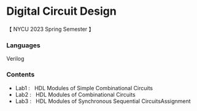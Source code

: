 # Digital Circuit Design
【 NYCU 2023 Spring Semester 】
### Languages
Verilog

### Contents
- Lab1 : $~$ HDL Modules of Simple Combinational Circuits
- Lab2 : $~$ HDL Modules of Combinational Circuits
- Lab3 : $~$ HDL Modules of Synchronous Sequential CircuitsAssignment	

